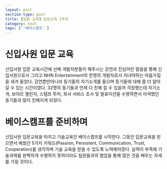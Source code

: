 ```yaml
---
layout: post
section-type: post
title: [입문 교육] 입문교육 1주차
category: tech
tags: [ '베이스캠프' ]
---
```

<h1>신입사원 입문 교육</h1>
신입사원 입문 교육시간에 선배 개발자분들이 해주시는 강연과 진심어린 말씀을 통해 신입사원으로서 그리고 NHN Entertainment의 한명의 개발자로서 지녀야하는 마음가짐을 새겨 들었다. 
강연뿐만아니라 동기들의 자기소개를 들으며 동기들에 대해 좀 더 알아갈 수 있는 시간이였다. 
32명의 동기들과 언제 다 친해 질 수 있을까 걱정했는데 자기소개, 보야르 챌린지, 스탬프 투어, 회사 서비스 조사 및 발표미션을 수행하면서 어색했던 동기들과 많이 친해지게 되었다.

<h1>베이스캠프를 준비하며</h1>
신입사원 입문교육을 마치고 기술교육인 베이스캠프를 시작한다. 
그동안 입문교육을 받으면서 배웠던 5가지 키워드(Passion, Persistent, Communication, Trust, Cooperation)를 생각하며 기술 교육을 받을 수 있도록 노력해야겠다.
실력이 부족해 기술과제를 완벽하게 수행하지 못하더라도 팀원들과의 협업을 통해 많은 것을 배우는 자세를 가질 것이다.


